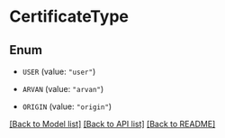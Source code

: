 # CertificateType

## Enum


* `USER` (value: `"user"`)

* `ARVAN` (value: `"arvan"`)

* `ORIGIN` (value: `"origin"`)


[[Back to Model list]](../README.md#documentation-for-models) [[Back to API list]](../README.md#documentation-for-api-endpoints) [[Back to README]](../README.md)


